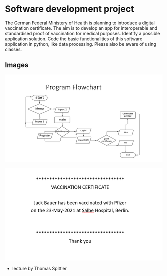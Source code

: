 # Software development project
The German Federal Ministery of Health is planning to introduce a digital vaccination certificate. The aim is to develop an app for interoperable and standardised proof of vaccination for medical purposes. Identify a possible application solution. Code the basic functionalities of this software application in python, like data processing. Please also be aware of using classes. 

## Images
![Here is a display of the program flowchart](img/flowchart.PNG)

![An overview of the vaccination certification](img/vacc%20cert.PNG)
- lecture by Thomas Spittler
